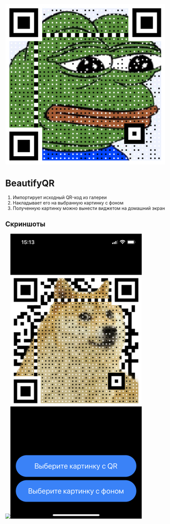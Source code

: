 <img src="Docs/header.jpeg">

# BeautifyQR

1. Импортирует исходный QR-код из галереи
2. Накладывает его на выбранную картинку с фоном
3. Полученную картинку можно вынести виджетом на домашний экран

## Скриншоты

<img src="Docs/screen1.PNG" width=414><img src="Docs/screen2.PNG" width=414>